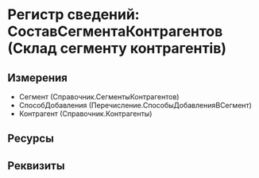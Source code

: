 ﻿# Регистр сведений: СоставСегментаКонтрагентов (Склад сегменту контрагентів)

## Измерения

- Сегмент (Справочник.СегментыКонтрагентов)
- СпособДобавления (Перечисление.СпособыДобавленияВСегмент)
- Контрагент (Справочник.Контрагенты)

## Ресурсы


## Реквизиты


